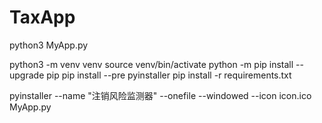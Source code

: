 # TaxApp
python3 MyApp.py

python3 -m venv venv
source venv/bin/activate
python -m pip install --upgrade pip
pip install --pre pyinstaller
pip install -r requirements.txt

pyinstaller --name "注销风险监测器" --onefile --windowed --icon icon.ico MyApp.py
